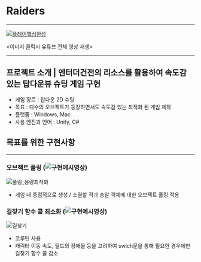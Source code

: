 # Raiders

---

[![플레이핵심완성](https://user-images.githubusercontent.com/46564046/233078635-f2e0a485-f1a0-4e0a-b409-a18958122472.gif)](https://youtu.be/kSDWP_GfiOQ)


<이미지 클릭시 유튜브 전체 영상 재생>

---

## 프로젝트 소개  |  엔터더건전의 리소스를 활용하여 속도감 있는 탑다운뷰 슈팅 게임 구현
- 게임 장르 : 탑다운 2D 슈팅
- 목표 : 다수의 오브젝트가 등장하면서도 속도감 있는 최적화 된 게임 제작
- 플랫폼 : Windows, Mac
- 사용 엔진과 언어 : Unity, C#


## 목표를 위한 구현사항

--- 

### 오브젝트 풀링 (![구현예시영상]([https://youtu.be/kSDWP_GfiOQ?t=39]))

![풀링_용량최적화](https://user-images.githubusercontent.com/46564046/235311573-f7349369-7b23-4f1d-b249-d8b53b7a910b.gif)


- 게임 내 중점적으로 생성 / 소멸할 적과 총알 객체에 대한 오브젝트 풀링 적용




### 길찾기 함수 콜 최소화 (![구현예시영상]([https://youtu.be/kSDWP_GfiOQ?t=143]))


![길찾기](https://user-images.githubusercontent.com/46564046/235311185-30d1ea47-53ed-4894-a7c0-b5b9d5cb66fd.gif)

- 코루틴 사용 
- 캐릭터 이동 속도, 필드의 장애물 등을 고려하여 swich문을 통해 필요한 경우에만 길찾기 함수 콜 감소

